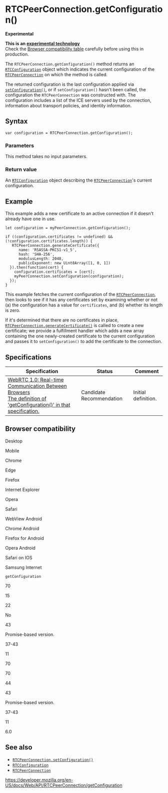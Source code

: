 RTCPeerConnection.getConfiguration()
====================================

**Experimental**

**This is an [experimental technology](https://developer.mozilla.org/en-US/docs/MDN/Guidelines/Conventions_definitions#experimental)**  
Check the [Browser compatibility table](#browser_compatibility) carefully before using this in production.

The `RTCPeerConnection.getConfiguration()` method returns an [`RTCConfiguration`](../rtcconfiguration) object which indicates the current configuration of the [`RTCPeerConnection`](../rtcpeerconnection) on which the method is called.

The returned configuration is the last configuration applied via [`setConfiguration()`](setconfiguration), or if `setConfiguration()` hasn't been called, the configuration the `RTCPeerConnection` was constructed with. The configuration includes a list of the ICE servers used by the connection, information about transport policies, and identity information.

Syntax
------

    var configuration = RTCPeerConnection.getConfiguration();

### Parameters

This method takes no input parameters.

### Return value

An [`RTCConfiguration`](../rtcconfiguration) object describing the [`RTCPeerConnection`](../rtcpeerconnection)'s current configuration.

Example
-------

This example adds a new certificate to an active connection if it doesn't already have one in use.

    let configuration = myPeerConnection.getConfiguration();

    if ((configuration.certificates != undefined) && (!configuration.certificates.length)) {
       RTCPeerConnection.generateCertificate({
          name: 'RSASSA-PKCS1-v1_5',
          hash: 'SHA-256',
          modulusLength: 2048,
          publicExponent: new Uint8Array([1, 0, 1])
      }).then(function(cert) {
        configuration.certificates = [cert];
        myPeerConnection.setConfiguration(configuration);
      });
    }

This example fetches the current configuration of the [`RTCPeerConnection`](../rtcpeerconnection), then looks to see if it has any certificates set by examining whether or not (a) the configuration has a value for `certificates`, and (b) whether its length is zero.

If it's determined that there are no certificates in place, [`RTCPeerConnection.generateCertificate()`](generatecertificate) is called to create a new certificate; we provide a fulfillment handler which adds a new array containing the one newly-created certificate to the current configuration and passes it to <span class="page-not-created">`setConfiguration()`</span> to add the certificate to the connection.

Specifications
--------------

<table><thead><tr class="header"><th>Specification</th><th>Status</th><th>Comment</th></tr></thead><tbody><tr class="odd"><td><a href="https://w3c.github.io/webrtc-pc/#dom-rtcpeerconnection-getconfiguration">WebRTC 1.0: Real-time Communication Between Browsers<br />
<span class="small">The definition of 'getConfiguration()' in that specification.</span></a></td><td><span class="spec-cr">Candidate Recommendation</span></td><td>Initial definition.</td></tr></tbody></table>

Browser compatibility
---------------------

Desktop

Mobile

Chrome

Edge

Firefox

Internet Explorer

Opera

Safari

WebView Android

Chrome Android

Firefox for Android

Opera Android

Safari on IOS

Samsung Internet

`getConfiguration`

70

15

22

No

43

Promise-based version.

37-43

11

70

70

44

43

Promise-based version.

37-43

11

6.0

See also
--------

-   [`RTCPeerConnection.setConfiguration()`](setconfiguration)
-   [`RTCConfiguration`](../rtcconfiguration)
-   [`RTCPeerConnection`](../rtcpeerconnection)

<a href="https://developer.mozilla.org/en-US/docs/Web/API/RTCPeerConnection/getConfiguration" class="_attribution-link">https://developer.mozilla.org/en-US/docs/Web/API/RTCPeerConnection/getConfiguration</a>
